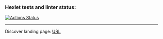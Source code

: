 ### Hexlet tests and linter status:
[![Actions Status](https://github.com/MityaDementiy/layout-designer-project-lvl1/workflows/hexlet-check/badge.svg)](https://github.com/MityaDementiy/layout-designer-project-lvl1/actions)

___

Discover landing page: [URL](http://mitya-dementiy-layout-designer-lvl1.surge.sh/src/index.html)